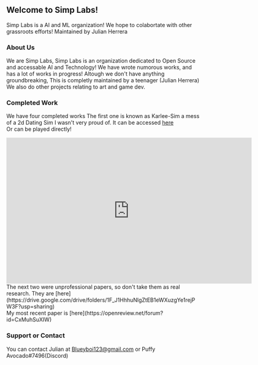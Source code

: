 ## Welcome to Simp Labs!

Simp Labs is a AI and ML organization! We hope to colabortate with other grassroots efforts! 
Maintained by Julian Herrera

### About Us

We are Simp Labs, Simp Labs is an organization dedicated to Open Source and accessable AI and Technology! 
We have wrote numorous works, and has a lot of works in progress!
Altough we don't have anything groundbreaking, This is completly maintained by a teenager (Julian Herrera)
We also do other projects relating to art and game dev.

### Completed Work

We have four completed works
The first one is known as Karlee-Sim a mess of a 2d Dating Sim I wasn't very proud of.
It can be accessed [here](https://puffy310.itch.io/karleesim) <br/>
Or can be played directly! 
<iframe src="https://itch.io/embed-upload/4077513?color=2b2d3e" allowfullscreen="" width="640" height="380" frameborder="0"><a href="https://puffy310.itch.io/karleesim">Play Karlee Sim on itch.io</a></iframe>
The next two were unprofessional papers, so don't take them as real research.
They are [here](https://drive.google.com/drive/folders/1F_J1HhhuNlgZtEB1eWXuzgYe1rejPW3F?usp=sharing) <br/>
My most recent paper is [here](https://openreview.net/forum?id=CxMuhSuXIW) <br/>

### Support or Contact

You can contact Julian at Blueyboi123@gmail.com or Puffy Avocado#7496(Discord)
